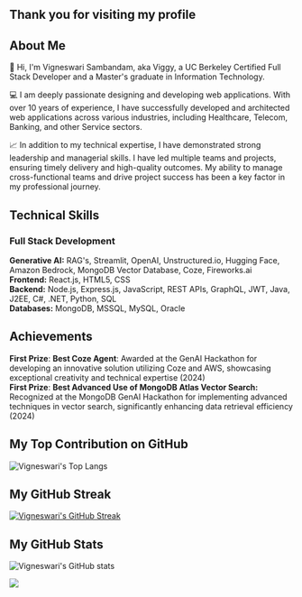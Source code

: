 ## Thank you for visiting my profile

## About Me
👋 Hi, I'm Vigneswari Sambandam, aka Viggy, a UC Berkeley Certified Full Stack Developer and a Master's graduate in Information Technology.

💻 I am deeply passionate designing and developing web applications. With over 10 years of experience, I have successfully developed and architected web applications across various industries, including Healthcare, Telecom, Banking, and other Service sectors.

📈 In addition to my technical expertise, I have demonstrated strong leadership and managerial skills. I have led multiple teams and projects, ensuring timely delivery and high-quality outcomes. My ability to manage cross-functional teams and drive project success has been a key factor in my professional journey.

## Technical Skills
### Full Stack Development
**Generative AI:** RAG's, Streamlit, OpenAI, Unstructured.io, Hugging Face, Amazon Bedrock, MongoDB Vector Database, Coze, Fireworks.ai   
**Frontend:** React.js, HTML5, CSS    
**Backend:** Node.js, Express.js, JavaScript, REST APIs, GraphQL, JWT, Java, J2EE, C#, .NET, Python, SQL        
**Databases:** MongoDB, MSSQL, MySQL, Oracle    

## Achievements
**First Prize**: **Best Coze Agent**: Awarded at the GenAI Hackathon for developing an innovative solution utilizing Coze and AWS, showcasing exceptional creativity and technical expertise (2024)   
**First Prize**: **Best Advanced Use of MongoDB Atlas Vector Search:** Recognized at the MongoDB GenAI Hackathon for implementing advanced techniques in vector search, significantly enhancing data retrieval efficiency (2024)    

## My Top Contribution on GitHub

![Vigneswari's Top Langs](https://github-readme-stats.vercel.app/api/top-langs/?username=Vigneshwarie&langs_count=10)

## My GitHub Streak

[![Vigneswari's GitHub Streak](https://streak-stats.demolab.com?user=Vigneshwarie&theme=highcontrast&date_format=M%20j[,%20Y])](https://git.io/streak-stats)

## My GitHub Stats

![Vigneswari's GitHub stats](https://github-readme-stats.vercel.app/api?username=Vigneshwarie&show=reviews,prs_merged,prs_merged_percentage&show_icons=true&theme=highcontrast)

![](https://komarev.com/ghpvc/?username=Vigneshwarie&color=blue)




